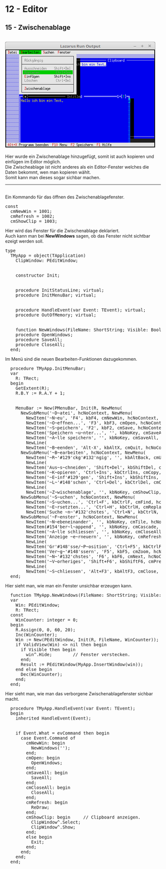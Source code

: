 # 12 - Editor
## 15 - Zwischenablage
<br>
<img src="image.png" alt="Selfhtml"><br><br>
Hier wurde ein Zwischenablage hinzugefügt, somit ist auch kopieren und einfügen im Editor möglich.<br>
Die Zwischeablage ist nicht anderes als ein Editor-Fenster welches die Daten bekommt, wen man kopieren wählt.<br>
Somit kann man dieses sogar sichbar machen.<br>
<hr><br>
Ein Kommando für das öffnen des Zwischenablagefenster.<br>
<pre><code=pascal>const
  cmNewWin = 1001;</font>
  cmRefresh = 1002;</font>
  cmShowClip = 1003;</font></code></pre>
Hier wird das Fenster für die Zwischenablage deklariert.<br>
Auch kann man bei <b>NewWindows</b> sagen, ob das Fenster nicht sichtbar ezeigt werden soll.<br>
<pre><code=pascal>type
  TMyApp = object(TApplication)
    ClipWindow: PEditWindow;
<br>
    constructor Init;
<br>
    procedure InitStatusLine; virtual;
    procedure InitMenuBar; virtual;
<br>
    procedure HandleEvent(var Event: TEvent); virtual;
    procedure OutOfMemory; virtual;
<br>
    function NewWindows(FileName: ShortString; Visible: Boolean = False): PEditWindow;
    procedure OpenWindows;
    procedure SaveAll;
    procedure CloseAll;
  end;</code></pre>
Im Menü sind die neuen Bearbeiten-Funktionen dazugekommen.<br>
<pre><code=pascal>  procedure TMyApp.InitMenuBar;
  var
    R: TRect;
  begin
    GetExtent(R);
    R.B.Y := R.A.Y + 1;</font>
<br>
    MenuBar := New(PMenuBar, Init(R, NewMenu(
      NewSubMenu('~D~atei', hcNoContext, NewMenu(</font>
        NewItem('~N~eu', 'F4', kbF4, cmNewWin, hcNoContext,</font>
        NewItem('~O~effnen...', 'F3', kbF3, cmOpen, hcNoContext,</font>
        NewItem('~S~peichern', 'F2', kbF2, cmSave, hcNoContext,</font>
        NewItem('Speichern ~u~nter...', '', kbNoKey, cmSaveAs, hcNoContext,
        NewItem('~A~lle speichern', '', kbNoKey, cmSaveAll, hcNoContext,</font>
        NewLine(
        NewItem('~B~eenden', 'Alt-X', kbAltX, cmQuit, hcNoContext, nil)))))))),</font>
      NewSubMenu('~B~earbeiten', hcNoContext, NewMenu(</font>
        NewItem('~R~'#129'ckg'#132'ngig', '', kbAltBack, cmUndo, hcUndo,
        NewLine(
        NewItem('Aus~s~chneiden', 'Shift+Del', kbShiftDel, cmCut, hcCut,
        NewItem('~K~opieren', 'Ctrl+Ins', kbCtrlIns, cmCopy, hcCopy,
        NewItem('~E~inf'#129'gen', 'Shift+Ins', kbShiftIns, cmPaste, hcPaste,
        NewItem('~L~'#148'schen', 'Ctrl+Del', kbCtrlDel, cmClear, hcClear,
        NewLine(
        NewItem('~Z~wischenablage', '', kbNoKey, cmShowClip, hcCut, nil))))))))),</font>
      NewSubMenu('~S~uchen', hcNoContext, NewMenu(</font>
        NewItem('~S~uchen...', 'Ctrl+F', kbCtrlF, cmFind, hcNoContext,</font>
        NewItem('~E~rsetzten...', 'Ctrl+H', kbCtrlH, cmReplace, hcNoContext,
        NewItem('Suche ~n~'#132'chstes', 'Ctrl+N', kbCtrlN, cmSearchAgain, hcNoContext, nil)))),
      NewSubMenu('~F~enster', hcNoContext, NewMenu(</font>
        NewItem('~N~ebeneinander', '', kbNoKey, cmTile, hcNoContext,</font>
        NewItem(#154'ber~l~append', '', kbNoKey, cmCascade, hcNoContext,
        NewItem('~A~lle schliessen', '', kbNoKey, cmCloseAll, hcNoContext,</font>
        NewItem('Anzeige ~e~rneuern', '', kbNoKey, cmRefresh, hcNoContext,
        NewLine(
        NewItem('Gr'#148'sse/~P~osition', 'Ctrl+F5', kbCtrlF5, cmResize, hcNoContext,</font>
        NewItem('Ver~g~'#148'ssern', 'F5', kbF5, cmZoom, hcNoContext,
        NewItem('~N~'#132'chstes', 'F6', kbF6, cmNext, hcNoContext,</font>
        NewItem('~V~orheriges', 'Shift+F6', kbShiftF6, cmPrev, hcNoContext,
        NewLine(
        NewItem('~S~chliessen', 'Alt+F3', kbAltF3, cmClose, hcNoContext, nil)))))))))))), nil)))))));
  end;</code></pre>
Hier sieht man, wie man ein Fenster unsichbar erzeugen kann.<br>
<pre><code=pascal>  function TMyApp.NewWindows(FileName: ShortString; Visible: Boolean = False) : PEditWindow;
  var
    Win: PEditWindow;
    R: TRect;
  const
    WinCounter: integer = 0;</font>
  begin
    R.Assign(0, 0, 60, 20);</font>
    Inc(WinCounter);
    Win := New(PEditWindow, Init(R, FileName, WinCounter));
    if ValidView(Win) <> nil then begin
      if Visible then begin
        win^.Hide;        // Fenster verstecken.
      end;
      Result := PEditWindow(MyApp.InsertWindow(win));
    end else begin
      Dec(WinCounter);
    end;
  end;</code></pre>
Hier sieht man, wie man das verborgene Zwischenablagefenster sichbar macht.<br>
<pre><code=pascal>  procedure TMyApp.HandleEvent(var Event: TEvent);
  begin
    inherited HandleEvent(Event);
<br>
    if Event.What = evCommand then begin
      case Event.Command of
        cmNewWin: begin
          NewWindows('');</font>
        end;
        cmOpen: begin
          OpenWindows;
        end;
        cmSaveAll: begin
          SaveAll;
        end;
        cmCloseAll: begin
          CloseAll;
        end;
        cmRefresh: begin
          ReDraw;
        end;
        cmShowClip: begin     // Clipboard anzeigen.
          ClipWindow^.Select;
          ClipWindow^.Show;
        end;
        else begin
          Exit;
        end;
      end;
    end;
  end;</code></pre>
<br>
